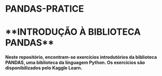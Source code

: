 # PANDAS-PRATICE
<h1>**INTRODUÇÃO À BIBLIOTECA PANDAS**</h1>
<h4>Neste repositório, encontram-se exercícios introdutórios da biblioteca PANDAS, uma biblioteca da linguagem Python. Os exercícios são disponibilizados pelo Kaggle Learn.</h4>
